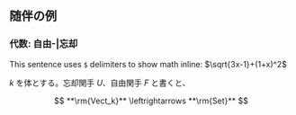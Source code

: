 <script type="text/javascript" async src="https://cdnjs.cloudflare.com/ajax/libs/mathjax/2.7.7/MathJax.js?config=TeX-MML-AM_CHTML">
</script>
<script type="text/x-mathjax-config">
 MathJax.Hub.Config({
 tex2jax: {
 inlineMath: [['$', '$'] ],
 displayMath: [ ['$$','$$'], ["\\[","\\]"] ]
 }
 });
</script>

## 随伴の例

### 代数: 自由-|忘却

This sentence uses `$` delimiters to show math inline:  $\sqrt{3x-1}+(1+x)^2$


$k$ を体とする。忘却関手 $U$、自由関手 $F$ と書くと、

$$ 
**\rm{Vect_k}** \leftrightarrows **\rm{Set}** 
$$
